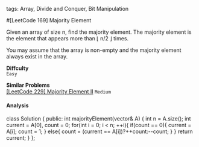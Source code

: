 tags: Array, Divide and Conquer, Bit Manipulation

#[LeetCode 169] Majority Element

Given an array of size n, find the majority element. The majority element is the element that appears more than ⌊ n/2 ⌋ times.

You may assume that the array is non-empty and the majority element always exist in the array.


**Diffculty**  
`Easy`

**Similar Problems**  
[[LeetCode 229] Majority Element II]() `Medium`


#### Analysis




class Solution {
public:
    int majorityElement(vector<int>& A) {
        int n = A.size();
        int current = A[0], count = 0;
        for(int i = 0; i < n; ++i){
            if(count == 0){
                current = A[i];
                count = 1;
            }
            else{
                count = (current == A[i])?++count:--count;
            }
        }
        return current;
    }
};